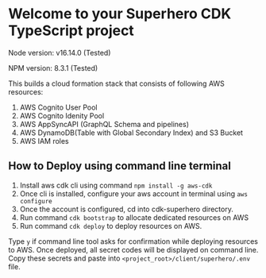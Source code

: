 # Welcome to your Superhero CDK TypeScript project
Node version: v16.14.0 (Tested)

NPM version: 8.3.1 (Tested)

This builds a cloud formation stack that consists of following AWS resources:
1. AWS Cognito User Pool
2. AWS Cognito Idenity Pool
3. AWS AppSyncAPI (GraphQL Schema and pipelines)
4. AWS DynamoDB(Table with Global Secondary Index) and S3 Bucket
5. AWS IAM roles

## How to Deploy using command line terminal
1. Install aws cdk cli using command `npm install -g aws-cdk`
2. Once cli is installed, configure your aws account in terminal using `aws configure`
3. Once the account is configured, cd into cdk-superhero directory.
4. Run command `cdk bootstrap` to allocate dedicated resources on AWS
5. Run command `cdk deploy` to deploy resources on AWS.

Type `y` if command line tool asks for confirmation while deploying resources to AWS. Once deployed, all secret codes will be displayed on command line. Copy these secrets and paste into `<project_root>/client/superhero/.env` file.


